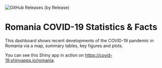 ![GitHub Releases (by Release)](https://img.shields.io/github/downloads/alexdum/covid19-romania/v0.4-1/total?style=plastic)

# Romania COVID-19 Statistics & Facts 

This dashboard shows recent developments of the COVID-19 pandemic in Romania via a map, summary tables, key figures and plots.

You can see this Shiny app in action on https://covid-19.shinyapps.io/romania.
